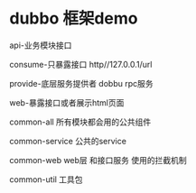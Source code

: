 # dubbo 框架demo

api-业务模块接口

consume-只暴露接口 http//127.0.0.1/url

provide-底层服务提供者  dobbu rpc服务

web-暴露接口或者展示html页面

common-all  所有模块都会用的公共组件

common-service 公共的service

common-web   web层  和接口服务  使用的拦截机制

common-util    工具包